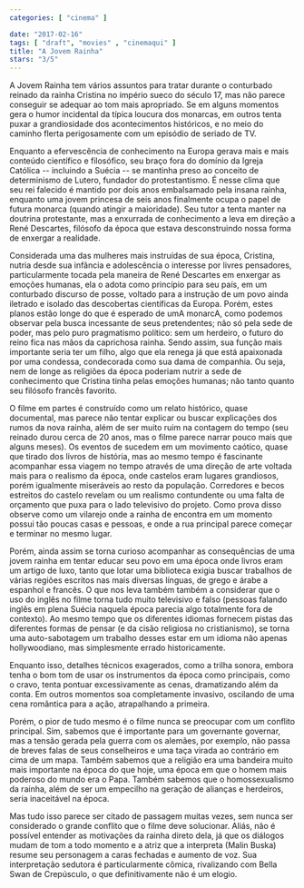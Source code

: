 ```yaml
---
categories: [ "cinema" ]

date: "2017-02-16"
tags: [ "draft", "movies" , "cinemaqui" ]
title: "A Jovem Rainha"
stars: "3/5"
---
```

A Jovem Rainha tem vários assuntos para tratar durante o conturbado reinado da rainha Cristina no império sueco do século 17, mas não parece conseguir se adequar ao tom mais apropriado. Se em alguns momentos gera o humor incidental da típica loucura dos monarcas, em outros tenta puxar a grandiosidade dos acontecimentos históricos, e no meio do caminho flerta perigosamente com um episódio de seriado de TV.

Enquanto a efervescência de conhecimento na Europa gerava mais e mais conteúdo científico e filosófico, seu braço fora do domínio da Igreja Católica -- incluindo a Suécia -- se mantinha preso ao conceito de determinismo de Lutero, fundador do protestantismo. É nesse clima que seu rei falecido é mantido por dois anos embalsamado pela insana rainha, enquanto uma jovem princesa de seis anos finalmente ocupa o papel de futura monarca (quando atingir a maioridade). Seu tutor a tenta manter na doutrina protestante, mas a enxurrada de conhecimento a leva em direção a René Descartes, filósofo da época que estava desconstruindo nossa forma de enxergar a realidade. 

Considerada uma das mulheres mais instruídas de sua época, Cristina, nutria desde sua infância e adolescência o interesse por livres pensadores, particularmente tocada pela maneira de René Descartes em enxergar as emoções humanas, ela o adota como princípio para seu país, em um conturbado discurso de posse, voltado para a instrução de um povo ainda iletrado e isolado das descobertas científicas da Europa. Porém, estes planos estão longe do que é esperado de umA monarcA, como podemos observar pela busca incessante de seus pretendentes; não só pela sede de poder, mas pelo puro pragmatismo político: sem um herdeiro, o futuro do reino fica nas mãos da caprichosa rainha. Sendo assim, sua função mais importante seria ter um filho, algo que ela renega já que está apaixonada por uma condessa, condecorada como sua dama de companhia. Ou seja, nem de longe as religiões da época poderiam nutrir a sede de conhecimento que Cristina tinha pelas emoções humanas; não tanto quanto seu filósofo francês favorito.

O filme em partes é construído como um relato histórico, quase documental, mas parece não tentar explicar ou buscar explicações dos rumos da nova rainha, além de ser muito ruim na contagem do tempo (seu reinado durou cerca de 20 anos, mas o filme parece narrar pouco mais que alguns meses). Os eventos de sucedem em um movimento caótico, quase que tirado dos livros de história, mas ao mesmo tempo é fascinante acompanhar essa viagem no tempo através de uma direção de arte voltada mais para o realismo da época, onde castelos eram lugares grandiosos, porém igualmente miseráveis ao resto da população. Corredores e becos estreitos do castelo revelam ou um realismo contundente ou uma falta de orçamento que puxa para o lado televisivo do projeto. Como prova disso observe como um vilarejo onde a rainha de encontra em um momento possui tão poucas casas e pessoas, e onde a rua principal parece começar e terminar no mesmo lugar.

Porém, ainda assim se torna curioso acompanhar as consequências de uma jovem rainha em tentar educar seu povo em uma época onde livros eram um artigo de luxo, tanto que lotar uma biblioteca exigia buscar trabalhos de várias regiões escritos nas mais diversas línguas, de grego e árabe a espanhol e francês. O que nos leva também também a considerar que o uso do inglês no filme torna tudo muito televisivo e falso (pessoas falando inglês em plena Suécia naquela época parecia algo totalmente fora de contexto). Ao mesmo tempo que os diferentes idiomas fornecem pistas das diferentes formas de pensar (e da cisão religiosa no cristianismo), se torna uma auto-sabotagem um trabalho desses estar em um idioma não apenas hollywoodiano, mas simplesmente errado historicamente.

Enquanto isso, detalhes técnicos exagerados, como a trilha sonora, embora tenha o bom tom de usar os instrumentos da época como principais, como o cravo, tenta pontuar excessivamente as cenas, dramatizando além da conta. Em outros momentos soa completamente invasivo, oscilando de uma cena romântica para a ação, atrapalhando a primeira.

Porém, o pior de tudo mesmo é o filme nunca se preocupar com um conflito principal. Sim, sabemos que é importante para um governante governar, mas a tensão gerada pela guerra com os alemães, por exemplo, não passa de breves falas de seus conselheiros e uma taça virada ao contrário em cima de um mapa. Também sabemos que a religião era uma bandeira muito mais importante na época do que hoje, uma época em que o homem mais poderoso do mundo era o Papa. Também sabemos que o homossexualismo da rainha, além de ser um empecilho na geração de alianças e herdeiros, seria inaceitável na época.

Mas tudo isso parece ser citado de passagem muitas vezes, sem nunca ser considerado o grande conflito que o filme deve solucionar. Aliás, não é possível entender as motivações da rainha direto dela, já que os diálogos mudam de tom a todo momento e a atriz que a interpreta (Malin Buska) resume seu personagem a caras fechadas e aumento de voz. Sua interpretação sedutora é particularmente cômica, rivalizando com Bella Swan de Crepúsculo, o que definitivamente não é um elogio.
